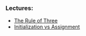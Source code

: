 ### Lectures:
- [The Rule of Three](https://merimdzaferagic.github.io/lectures_maynooth/lectures/The_Rule_of_three.html)
- [Initialization vs Assignment](https://merimdzaferagic.github.io/lectures_maynooth/lectures/Initialization_vs_Assignment.html)
